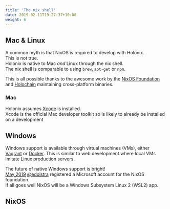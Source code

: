 ```yaml
---
title: 'The nix shell'
date: 2019-02-11T19:27:37+10:00
weight: 6
---
```


## Mac & Linux

A common myth is that NixOS is required to develop with Holonix.  
This is not true.  
Holonix is native to Mac _and_ Linux through the nix shell.  
The nix shell is comparable to using `brew`, `apt-get` or `npm`.

This is all possible thanks to the awesome work by the [NixOS Foundation](https://nixos.org/nixos/foundation.html) and [Holochain](https://holochain.org) maintaining cross-platform binaries.

### Mac

Holonix assumes [Xcode](https://developer.apple.com/xcode/) is installed.  
Xcode is the official Mac developer toolkit so is likely to already be installed on a development


## Windows

Windows support is available through virtual machines (VMs), either [Vagrant](https://www.vagrantup.com/) or [Docker](https://www.docker.com/). This is similar to web development where local VMs imitate Linux production servers.

The future of native Windows support is bright!  
[May 2019](https://github.com/NixOS/nixpkgs/issues/30391#issuecomment-491350711) [@edolstra](https://github.com/edolstra) registered a Microsoft account for the NixOS foundation.  
If all goes well NixOS will be a Windows Subsystem Linux 2 (WSL2) app.

## NixOS
